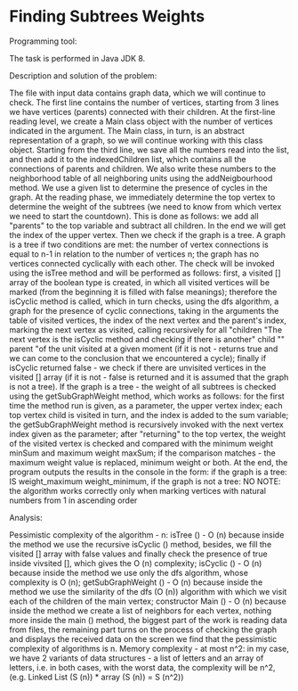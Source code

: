 # Finding Subtrees Weights

Programming tool:

The task is performed in Java JDK 8.

Description and solution of the problem:

The file with input data contains graph data, which we will continue to check. The first line contains the number of vertices,
starting from 3 lines we have vertices (parents) connected with their children. At the first-line reading level, 
we create a Main class object with the number of vertices indicated in the argument. The Main class, in turn, is an abstract 
representation of a graph, so we will continue working with this class object. Starting from the third line, we save all the 
numbers read into the list, and then add it to the indexedChildren list, which contains all the connections of parents and 
children. We also write these numbers to the neighborhood table of all neighboring units using the addNeigbourhood method.
We use a given list to determine the presence of cycles in the graph. At the reading phase, we immediately determine the top 
vertex to determine the weight of the subtrees (we need to know from which vertex we need to start the countdown). This is done
as follows: we add all "parents" to the top variable and subtract all children. In the end we will get the index of the upper 
vertex. Then we check if the graph is a tree. A graph is a tree if two conditions are met: the number of vertex connections is 
equal to n-1 in relation to the number of vertices n; the graph has no vertices connected cyclically with each other. The check
will be invoked using the isTree method and will be performed as follows: first, a visited [] array of the boolean type is
created, in which all visited vertices will be marked (from the beginning it is filled with false meanings); therefore the
isCyclic method is called, which in turn checks, using the dfs algorithm, a graph for the presence of cyclic connections,
taking in the arguments the table of visited vertices, the index of the next vertex and the parent's index, marking the next
vertex as visited, calling recursively for all "children "The next vertex is the isCyclic method and checking if there is
another" child "" parent "of the unit visited at a given moment (if it is not - returns true and we can come to the conclusion
that we encountered a cycle); finally if isCyclic returned false - we check if there are unvisited vertices in the visited []
array (if it is not - false is returned and it is assumed that the graph is not a tree). If the graph is a tree - the weight
of all subtrees is checked using the getSubGraphWeight method, which works as follows: for the first time the method run is
given, as a parameter, the upper vertex index; each top vertex child is visited in turn, and the index is added to the sum
variable; the getSubGraphWeight method is recursively invoked with the next vertex index given as the parameter; after
"returning" to the top vertex, the weight of the visited vertex is checked and compared with the minimum weight minSum and
maximum weight maxSum; if the comparison matches - the maximum weight value is replaced, minimum weight or both. At the end,
the program outputs the results in the console in the form: if the graph is a tree:
IS weight_maximum weight_minimum, 
if the graph is not a tree:
NO
NOTE: the algorithm works correctly only when marking vertices with natural numbers from 1 in ascending order

Analysis:

Pessimistic complexity of the algorithm - n:
isTree () - O (n) because inside the method we use the recursive isCyclic () method, besides, we fill the visited [] array with false values and finally check the presence of true inside vivsited [], which gives the O (n) complexity;
isCyclic () - O (n) because inside the method we use only the dfs algorithm, whose complexity is O (n);
getSubGraphWeight () - O (n) because inside the method we use the similarity of the dfs (O (n)) algorithm with which we visit
each of the children of the main vertex;
constructor Main () - O (n) because inside the method we create a list of neighbors for each vertex, nothing more
inside the main () method, the biggest part of the work is reading data from files, the remaining part turns on the process of
checking the graph and displays the received data on the screen we find that the pessimistic complexity of algorithms is n.
Memory complexity - at most n^2:
in my case, we have 2 variants of data structures - a list of letters and an array of letters, i.e. in both cases, with the 
worst data, the complexity will be n^2, (e.g. Linked List (S (n)) * array (S (n)) = S (n^2))

